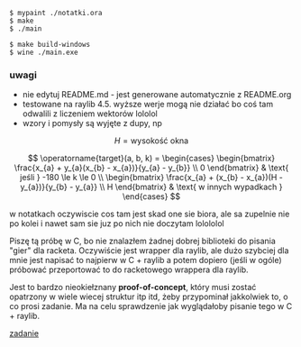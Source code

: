 ``` shell
$ mypaint ./notatki.ora
$ make
$ ./main

$ make build-windows
$ wine ./main.exe
```

### uwagi

-   nie edytuj README.md - jest generowane automatycznie z README.org
-   testowane na raylib 4.5. wyższe werje mogą nie działać bo coś tam
    odwalili z liczeniem wektorów lololol
-   wzory i pomysły są wyjęte z dupy, np

$$ H = \text{wysokość okna} $$

$$
\operatorname{target}(a, b, k) = \begin{cases}
\begin{bmatrix}
  \frac{x_{a} + y_{a}(x_{b} - x_{a})}{y_{a} - y_{b}} \\
  0
\end{bmatrix} & \text{ jeśli } -180 \le k \le 0
\\
\begin{bmatrix}
  \frac{x_{a} + (x_{b} - x_{a})(H - y_{a})}{y_{b} - y_{a}} \\
  H
\end{bmatrix} & \text{ w innych wypadkach }
\end{cases}
$$

w notatkach oczywiscie cos tam jest skad one sie biora, ale sa zupelnie
nie po kolei i nawet sam sie juz po nich nie doczytam lolololol

Piszę tą próbę w C, bo nie znalazłem żadnej dobrej biblioteki do pisania
\"gier\" dla racketa. Oczywiście jest wrapper dla raylib, ale dużo
szybciej dla mnie jest napisać to najpierw w C + raylib a potem dopiero
(jeśli w ogóle) próbować przeportować to do racketowego wrappera dla
raylib.

Jest to bardzo nieokiełznany **proof-of-concept**, który musi zostać
opatrzony w wiele wiecej struktur itp itd, żeby przypominał jakkolwiek
to, o co prosi zadanie. Ma na celu sprawdzenie jak wyglądałoby pisanie
tego w C + raylib.

[zadanie](https://science-cup.pl/wp-content/uploads/2023/11/MSC4_2023_Optyka.pdf)
